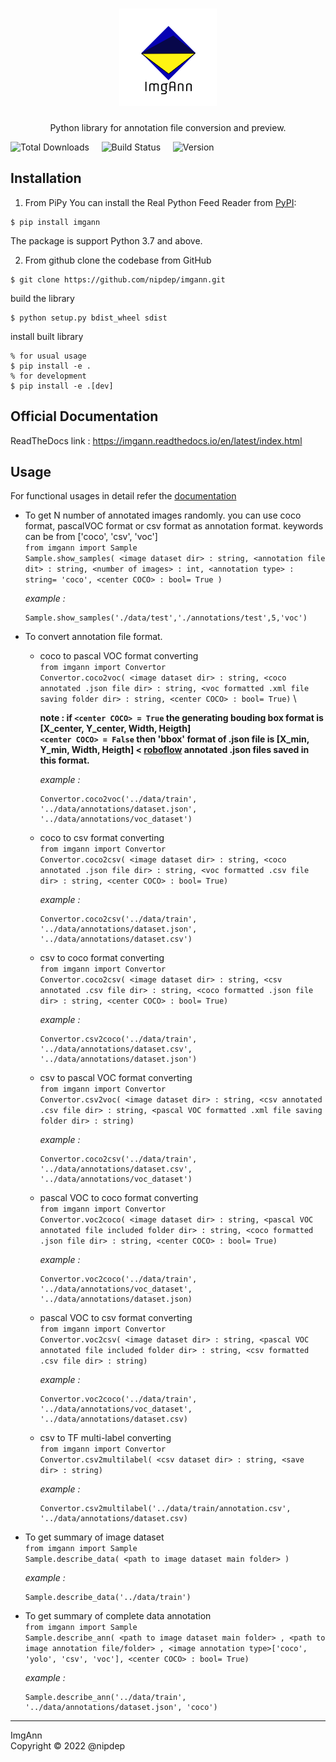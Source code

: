 <h1 align='center'>
    <img src='/docs/static/logo.png' />
</h1>
<p align='center'>
    Python library for annotation file conversion and preview.
</p>

![Total Downloads](https://static.pepy.tech/personalized-badge/imgann?period=total&units=international_system&left_color=black&right_color=orange&left_text=Downloads) &nbsp; &nbsp;
![Build Status](https://travis-ci.com/nipdep/img-ann.svg?branch=main) &nbsp; &nbsp;
![Version](https://img.shields.io/pypi/v/imgann) 

## Installation
1. From PiPy 
You can install the Real Python Feed Reader from [PyPI](https://pypi.org/project/imgann/):
```
$ pip install imgann
```
The package is support Python 3.7 and above.

2. From github
clone the codebase from GitHub
```
$ git clone https://github.com/nipdep/imgann.git
```
build the library
```
$ python setup.py bdist_wheel sdist
```
install built library
```
% for usual usage
$ pip install -e .
% for development 
$ pip install -e .[dev]
```

## Official Documentation
ReadTheDocs link : https://imgann.readthedocs.io/en/latest/index.html
 
## Usage

 For functional usages in detail refer the [documentation](https://imgann.readthedocs.io/en/latest/index.html)

 - To get N number of annotated images randomly.
    you can use coco format, pascalVOC format or csv format as annotation format.
    <annotation type> keywords can be from \['coco', 'csv', 'voc'] \
    `from imgann import Sample` \
    `Sample.show_samples( <image dataset dir> : string, <annotation file dit> : string, <number of images> : int, <annotation type> : string= 'coco', <center COCO> : bool= True )`
 
      _example :_ 
      ```
      Sample.show_samples('./data/test','./annotations/test',5,'voc')
      ```
    
 - To convert annotation file format.
    - coco to pascal VOC format converting\
    `from imgann import Convertor` \
    `Convertor.coco2voc( <image dataset dir> : string, <coco annotated .json file dir> : string, <voc formatted .xml file saving folder dir> : string, <center COCO> : bool= True)` \
 
        __note : if `<center COCO> = True` the generating bouding box format is [X_center, Y_center, Width, Heigth] \
                    `<center COCO> = False` then 'bbox' format of .json file is [X_min, Y_min, Width, Heigth]  < [roboflow](https://app.roboflow.com/) annotated .json files                         saved in this format.__
                   
        _example :_  
        ```                                                                                                                                             
        Convertor.coco2voc('../data/train', '../data/annotations/dataset.json', '../data/annotations/voc_dataset')
        ```                                                                                                                                              
    
    - coco to csv format converting\
    `from imgann import Convertor` \
    `Convertor.coco2csv( <image dataset dir> : string, <coco annotated .json file dir> : string, <voc formatted .csv file dir> : string, <center COCO> : bool= True)` 
         
        _example :_ 
        ```
        Convertor.coco2csv('../data/train', '../data/annotations/dataset.json', '../data/annotations/dataset.csv')
        ```
    
 
    - csv to coco format converting\
    `from imgann import Convertor` \
    `Convertor.coco2csv( <image dataset dir> : string, <csv annotated .csv file dir> : string, <coco formatted .json file dir> : string, <center COCO> : bool= True)` 

        _example :_ 
        ```
        Convertor.csv2coco('../data/train', '../data/annotations/dataset.csv', '../data/annotations/dataset.json')
        ```
         
    - csv to pascal VOC format converting\
    `from imgann import Convertor` \
    `Convertor.csv2voc( <image dataset dir> : string, <csv annotated .csv file dir> : string, <pascal VOC formatted .xml file saving folder dir> : string)` 

        _example :_ 
        ```
        Convertor.coco2csv('../data/train', '../data/annotations/dataset.csv', '../data/annotations/voc_dataset')
        ```
       
    - pascal VOC to coco format converting\
    `from imgann import Convertor` \
    `Convertor.voc2coco( <image dataset dir> : string, <pascal VOC annotated file included folder dir> : string, <coco formatted .json file dir> : string, <center COCO> : bool= True)`
    
        _example :_ 
        ```
        Convertor.voc2coco('../data/train', '../data/annotations/voc_dataset', '../data/annotations/dataset.json)
        ```
        
    - pascal VOC to csv format converting\
    `from imgann import Convertor` \
    `Convertor.voc2csv( <image dataset dir> : string, <pascal VOC annotated file included folder dir> : string, <csv formatted .csv file dir> : string)`
    
        _example :_ 
        ```
        Convertor.voc2coco('../data/train', '../data/annotations/voc_dataset', '../data/annotations/dataset.csv)
        ```
    
    - csv to TF multi-label converting\
    `from imgann import Convertor` \
    `Convertor.csv2multilabel( <csv dataset dir> : string, <save dir> : string)`
    
        _example :_ 
        ```
        Convertor.csv2multilabel('../data/train/annotation.csv', '../data/annotations/dataset.csv)
        ```

  - To get summary of image dataset\
  `from imgann import Sample`\
  `Sample.describe_data( <path to image dataset main folder> )`
  
      _example :_
      ```
      Sample.describe_data('../data/train')
      ```
   
  - To get summary of complete data annotation\
  `from imgann import Sample`\
  `Sample.describe_ann( <path to image dataset main folder> , <path to image annotation file/folder> , <image annotation type>['coco', 'yolo', 'csv', 'voc'], <center COCO> : bool= True)`
  
     _example :_
     ```
     Sample.describe_ann('../data/train', '../data/annotations/dataset.json', 'coco')
     ```
* * *
ImgAnn \
Copyright &copy; 2022 @nipdep
